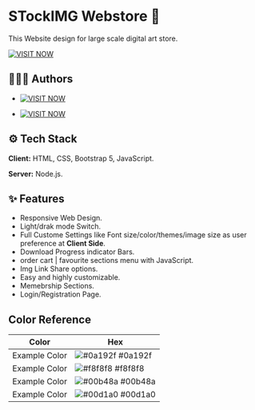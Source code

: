 
# STockIMG Webstore 🏬 

This Website design for large scale digital art store.

[![VISIT NOW](https://img.shields.io/badge/visit_now-ff0000?style=for-the-badge&logo=&logoColor=red)](https://stockimg.nasu.live)




## 👷🏾‍♂️ Authors

- [![VISIT NOW](https://img.shields.io/badge/Self_nasu-blue?style=for-the-badge&logo=&logoColor=white)](https://nasu.live)

- [![VISIT NOW](https://img.shields.io/badge/Tushar-blue?style=for-the-badge&logo=&logoColor=white)](https://github.com/Tushar1504)


## ⚙ Tech Stack

**Client:** HTML, CSS, Bootstrap 5, JavaScript.

**Server:** Node.js.


## ✨ Features

- Responsive Web Design. 
- Light/drak mode Switch.
- Full Custome Settings like Font size/color/themes/image size as user preference at **Client Side**.
- Download Progress indicator Bars.
- order cart | favourite sections menu with JavaScript.
- Img Link Share options.
- Easy and highly customizable. 
- Memebrship Sections.
- Login/Registration Page.

  
## Color Reference

| Color             | Hex                                                                |
| ----------------- | ------------------------------------------------------------------ |
| Example Color | ![#0a192f](https://via.placeholder.com/10/0a192f?text=+) #0a192f |
| Example Color | ![#f8f8f8](https://via.placeholder.com/10/f8f8f8?text=+) #f8f8f8 |
| Example Color | ![#00b48a](https://via.placeholder.com/10/00b48a?text=+) #00b48a |
| Example Color | ![#00d1a0](https://via.placeholder.com/10/00b48a?text=+) #00d1a0 |

